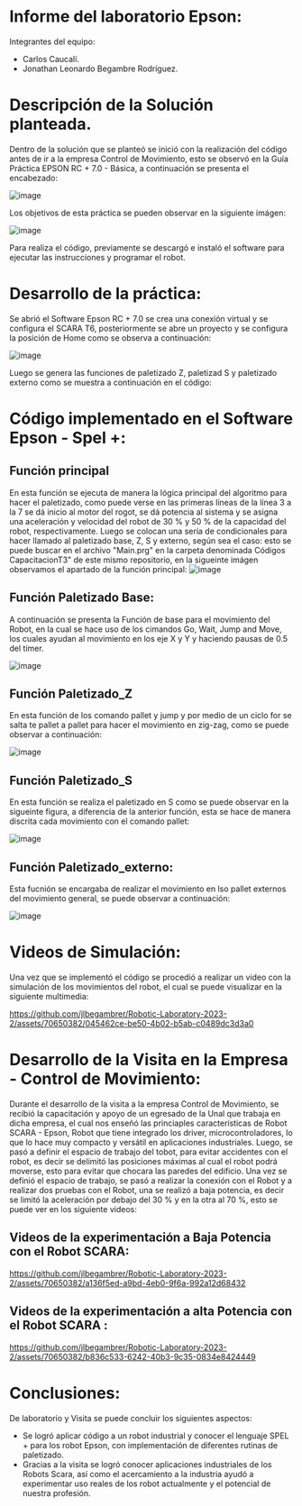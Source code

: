 # Informe del laboratorio Epson:

Integrantes del equipo:
- Carlos Caucalí.
- Jonathan Leonardo Begambre Rodríguez.

# Descripción de la Solución planteada.

Dentro de la solución que se planteó se inició con la realización del código  antes de ir a la empresa Control de Movimiento, esto se observó en la Guía Práctica EPSON RC + 7.0 - Básica, a continuación se presenta el encabezado:

![image](https://github.com/jlbegambrer/Robotic-Laboratory-2023-2/assets/70650382/39a003c8-c5b3-40a2-8a29-5fd213bb673e)

Los objetivos de esta práctica se pueden observar en la siguiente imágen:


![image](https://github.com/jlbegambrer/Robotic-Laboratory-2023-2/assets/70650382/3780b487-71e8-43c1-b4f0-f46b628454db)


Para realiza el código, previamente se descargó e instaló el software para ejecutar las instrucciones  y programar el robot. 

# Desarrollo de la práctica:
Se abrió  el Software Epson RC + 7.0 se crea  una conexión virtual y se configura el SCARA T6, posteriormente se abre un proyecto y se configura la posición de Home
como se observa a continuación:

![image](https://github.com/jlbegambrer/Robotic-Laboratory-2023-2/assets/70650382/8081b5d0-ece0-4beb-b038-113b6fab52fd)

Luego se genera las funciones de paletizado Z, paletizad S y paletizado externo como se muestra a continuación en el código:
# Código implementado en el Software Epson - Spel +: 

## Función principal
En esta función se ejecuta de manera la lógica principal del algoritmo para hacer el paletizado, como puede verse en las primeras líneas de la línea 3 a la 7 se dá inicio al motor del rogot, se dá potencia al sistema y se asigna una aceleración y velocidad del robot de 30 %  y 50 % de la capacidad del robot, respectivamente. Luego se colocan una sería de condicionales para hacer llamado al paletizado base, Z, S y externo, según sea el caso: esto se puede  buscar en el archivo "Main.prg" en la carpeta denominada Códigos CapacitacionT3" de este mismo repositorio, en la sigueinte imágen observamos el apartado de la función principal: 
![image](https://github.com/jlbegambrer/Robotic-Laboratory-2023-2/assets/70650382/04c4b3a8-6273-4ca3-9e33-705ac0db0f2b)

## Función Paletizado Base:
A continuación se presenta la Función de base para el movimiento del Robot, en la cual se hace uso de los cimandos Go, Wait, Jump and Move, los cuales ayudan al movimiento en los eje X y Y y haciendo pausas de 0.5 del  timer.

![image](https://github.com/jlbegambrer/Robotic-Laboratory-2023-2/assets/70650382/b87f90f0-e6da-43da-a06a-6c87daa4a31c)


## Función Paletizado_Z

En esta función de los comando pallet y jump y por medio de un ciclo for  se salta te pallet a pallet para hacer el  movimiento en zig-zag, como se puede observar a continuación:

![image](https://github.com/jlbegambrer/Robotic-Laboratory-2023-2/assets/70650382/61d3838f-68e0-4981-9980-d5903db2be10)

##  Función Paletizado_S
En esta función se realiza el paletizado en S como se puede observar en la sigueinte figura, a diferencia de la anterior función, esta se hace de manera  discrita cada movimiento con el comando pallet:

![image](https://github.com/jlbegambrer/Robotic-Laboratory-2023-2/assets/70650382/d057f13d-f179-48ac-a07e-7953cccdab92)

## Función Paletizado_externo:
Esta fucnión se encargaba de realizar el movimiento en lso pallet externos del movimiento general, se puede observar a continuación: 

![image](https://github.com/jlbegambrer/Robotic-Laboratory-2023-2/assets/70650382/8cbfae09-9ce7-41d1-9091-0e32d4d47c61)


#  Videos de Simulación:
Una vez que se implementó el código se procedió a realizar un video con la simulación de los movimientos del robot, el cual se puede visualizar en la siguiente multimedia: 

https://github.com/jlbegambrer/Robotic-Laboratory-2023-2/assets/70650382/045462ce-be50-4b02-b5ab-c0489dc3d3a0


# Desarrollo de la Visita en la Empresa - Control de Movimiento:
Durante el desarrollo de la visita a la empresa Control de Movimiento, se recibió la capacitación y apoyo de un egresado de la Unal que trabaja en dicha empresa, el cual nos enseñó las princiaples características de Robot SCARA - Epson, Robot que tiene integrado los driver, microcontroladores, lo que lo hace muy compacto y versátil en aplicaciones industriales. Luego, se pasó a definir el espacio de trabajo del tobot, para evitar accidentes con el robot, es decir se delimitó las posiciones máximas  al cual el robot podrá moverse, esto para evitar que chocara las paredes del edificio.
Una vez se definió el espacio de trabajo, se pasó a realizar la conexión con el Robot y a realizar dos pruebas con el Robot, una se realizó a baja potencia, es decir se limitó la aceleración por debajo del 30 % y en la otra al 70 %, esto se puede ver en los siguiente videos:

## Videos de la experimentación a Baja Potencia con el Robot SCARA:

https://github.com/jlbegambrer/Robotic-Laboratory-2023-2/assets/70650382/a136f5ed-a9bd-4eb0-9f6a-992a12d68432
  
## Videos de la experimentación a alta Potencia con el Robot SCARA :

https://github.com/jlbegambrer/Robotic-Laboratory-2023-2/assets/70650382/b836c533-6242-40b3-9c35-0834e8424449
# Conclusiones:

De laboratorio y Visita se puede concluir los siguientes aspectos:
- Se logró aplicar código a un robot industrial y conocer el lenguaje SPEL + para los robot Epson, con implementación de diferentes rutinas de paletizado.
- Gracias a la visita se logró conocer aplicaciones industriales de los Robots Scara, así como el acercamiento a la industria ayudó a experimentar uso reales de los robot actualmente y el potencial de nuestra profesión. 

  
